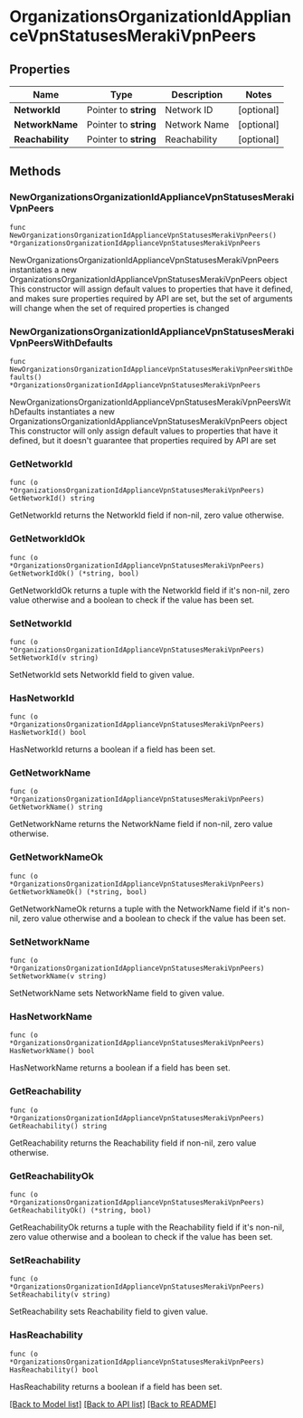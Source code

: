 # OrganizationsOrganizationIdApplianceVpnStatusesMerakiVpnPeers

## Properties

Name | Type | Description | Notes
------------ | ------------- | ------------- | -------------
**NetworkId** | Pointer to **string** | Network ID | [optional] 
**NetworkName** | Pointer to **string** | Network Name | [optional] 
**Reachability** | Pointer to **string** | Reachability | [optional] 

## Methods

### NewOrganizationsOrganizationIdApplianceVpnStatusesMerakiVpnPeers

`func NewOrganizationsOrganizationIdApplianceVpnStatusesMerakiVpnPeers() *OrganizationsOrganizationIdApplianceVpnStatusesMerakiVpnPeers`

NewOrganizationsOrganizationIdApplianceVpnStatusesMerakiVpnPeers instantiates a new OrganizationsOrganizationIdApplianceVpnStatusesMerakiVpnPeers object
This constructor will assign default values to properties that have it defined,
and makes sure properties required by API are set, but the set of arguments
will change when the set of required properties is changed

### NewOrganizationsOrganizationIdApplianceVpnStatusesMerakiVpnPeersWithDefaults

`func NewOrganizationsOrganizationIdApplianceVpnStatusesMerakiVpnPeersWithDefaults() *OrganizationsOrganizationIdApplianceVpnStatusesMerakiVpnPeers`

NewOrganizationsOrganizationIdApplianceVpnStatusesMerakiVpnPeersWithDefaults instantiates a new OrganizationsOrganizationIdApplianceVpnStatusesMerakiVpnPeers object
This constructor will only assign default values to properties that have it defined,
but it doesn't guarantee that properties required by API are set

### GetNetworkId

`func (o *OrganizationsOrganizationIdApplianceVpnStatusesMerakiVpnPeers) GetNetworkId() string`

GetNetworkId returns the NetworkId field if non-nil, zero value otherwise.

### GetNetworkIdOk

`func (o *OrganizationsOrganizationIdApplianceVpnStatusesMerakiVpnPeers) GetNetworkIdOk() (*string, bool)`

GetNetworkIdOk returns a tuple with the NetworkId field if it's non-nil, zero value otherwise
and a boolean to check if the value has been set.

### SetNetworkId

`func (o *OrganizationsOrganizationIdApplianceVpnStatusesMerakiVpnPeers) SetNetworkId(v string)`

SetNetworkId sets NetworkId field to given value.

### HasNetworkId

`func (o *OrganizationsOrganizationIdApplianceVpnStatusesMerakiVpnPeers) HasNetworkId() bool`

HasNetworkId returns a boolean if a field has been set.

### GetNetworkName

`func (o *OrganizationsOrganizationIdApplianceVpnStatusesMerakiVpnPeers) GetNetworkName() string`

GetNetworkName returns the NetworkName field if non-nil, zero value otherwise.

### GetNetworkNameOk

`func (o *OrganizationsOrganizationIdApplianceVpnStatusesMerakiVpnPeers) GetNetworkNameOk() (*string, bool)`

GetNetworkNameOk returns a tuple with the NetworkName field if it's non-nil, zero value otherwise
and a boolean to check if the value has been set.

### SetNetworkName

`func (o *OrganizationsOrganizationIdApplianceVpnStatusesMerakiVpnPeers) SetNetworkName(v string)`

SetNetworkName sets NetworkName field to given value.

### HasNetworkName

`func (o *OrganizationsOrganizationIdApplianceVpnStatusesMerakiVpnPeers) HasNetworkName() bool`

HasNetworkName returns a boolean if a field has been set.

### GetReachability

`func (o *OrganizationsOrganizationIdApplianceVpnStatusesMerakiVpnPeers) GetReachability() string`

GetReachability returns the Reachability field if non-nil, zero value otherwise.

### GetReachabilityOk

`func (o *OrganizationsOrganizationIdApplianceVpnStatusesMerakiVpnPeers) GetReachabilityOk() (*string, bool)`

GetReachabilityOk returns a tuple with the Reachability field if it's non-nil, zero value otherwise
and a boolean to check if the value has been set.

### SetReachability

`func (o *OrganizationsOrganizationIdApplianceVpnStatusesMerakiVpnPeers) SetReachability(v string)`

SetReachability sets Reachability field to given value.

### HasReachability

`func (o *OrganizationsOrganizationIdApplianceVpnStatusesMerakiVpnPeers) HasReachability() bool`

HasReachability returns a boolean if a field has been set.


[[Back to Model list]](../README.md#documentation-for-models) [[Back to API list]](../README.md#documentation-for-api-endpoints) [[Back to README]](../README.md)


